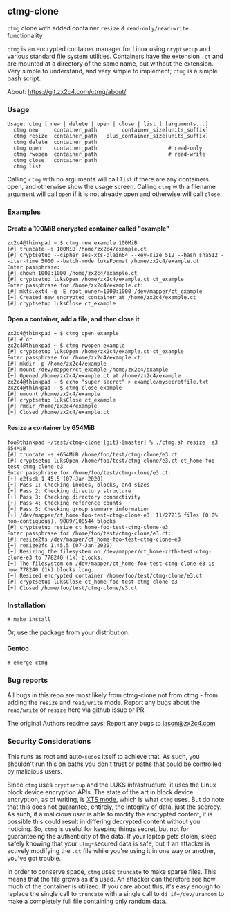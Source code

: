 ## ctmg-clone

`ctmg` clone with added container `resize` & `read-only/read-write` functionality

`ctmg` is an encrypted container manager for Linux using `cryptsetup` and various standard file system utilities. Containers have the extension `.ct` and are mounted at a directory of the same name, but without the extension. Very simple to understand, and very simple to implement; `ctmg` is a simple bash script.

About: https://git.zx2c4.com/ctmg/about/

### Usage

    Usage: ctmg [ new | delete | open | close | list ] [arguments...]
      ctmg new     container_path        container_size[units_suffix]
      ctmg resize  container_path   plus_container_size[units_suffix]
      ctmg delete  container_path
      ctmg open    container_path                       # read-only
      ctmg rwopen  container_path                       # read-write
      ctmg close   container_path
      ctmg list

Calling `ctmg` with no arguments will call `list` if there are any containers open, and otherwise show the usage screen. Calling `ctmg` with a filename argument will call `open` if it is not already open and otherwise will call `close`.

### Examples

#### Create a 100MiB encrypted container called "example"

    zx2c4@thinkpad ~ $ ctmg new example 100MiB
    [#] truncate -s 100MiB /home/zx2c4/example.ct
    [#] cryptsetup --cipher aes-xts-plain64 --key-size 512 --hash sha512 --iter-time 5000 --batch-mode luksFormat /home/zx2c4/example.ct
    Enter passphrase:
    [#] chown 1000:1000 /home/zx2c4/example.ct
    [#] cryptsetup luksOpen /home/zx2c4/example.ct ct_example
    Enter passphrase for /home/zx2c4/example.ct:
    [#] mkfs.ext4 -q -E root_owner=1000:1000 /dev/mapper/ct_example
    [+] Created new encrypted container at /home/zx2c4/example.ct
    [#] cryptsetup luksClose ct_example

#### Open a container, add a file, and then close it

    zx2c4@thinkpad ~ $ ctmg open example
    [#] # or
    zx2c4@thinkpad ~ $ ctmg rwopen example
    [#] cryptsetup luksOpen /home/zx2c4/example.ct ct_example
    Enter passphrase for /home/zx2c4/example.ct:
    [#] mkdir -p /home/zx2c4/example
    [#] mount /dev/mapper/ct_example /home/zx2c4/example
    [+] Opened /home/zx2c4/example.ct at /home/zx2c4/example
    zx2c4@thinkpad ~ $ echo "super secret" > example/mysecretfile.txt
    zx2c4@thinkpad ~ $ ctmg close example
    [#] umount /home/zx2c4/example
    [#] cryptsetup luksClose ct_example
    [#] rmdir /home/zx2c4/example
    [+] Closed /home/zx2c4/example.ct

#### Resize a container by 654MiB

    foo@thinkpad ~/test/ctmg-clone (git)-[master] % ./ctmg.sh resize  e3 654MiB
    [#] truncate -s +654MiB /home/foo/test/ctmg-clone/e3.ct
    [#] cryptsetup luksOpen /home/foo/test/ctmg-clone/e3.ct ct_home-foo-test-ctmg-clone-e3
    Enter passphrase for /home/foo/test/ctmg-clone/e3.ct:
    [+] e2fsck 1.45.5 (07-Jan-2020)
    [+] Pass 1: Checking inodes, blocks, and sizes
    [+] Pass 2: Checking directory structure
    [+] Pass 3: Checking directory connectivity
    [+] Pass 4: Checking reference counts
    [+] Pass 5: Checking group summary information
    [+] /dev/mapper/ct_home-foo-test-ctmg-clone-e3: 11/27216 files (0.0% non-contiguous), 9089/108544 blocks
    [#] cryptsetup resize ct_home-foo-test-ctmg-clone-e3
    Enter passphrase for /home/foo/test/ctmg-clone/e3.ct:
    [#] resize2fs /dev/mapper/ct_home-foo-test-ctmg-clone-e3
    [+] resize2fs 1.45.5 (07-Jan-2020)
    [+] Resizing the filesystem on /dev/mapper/ct_home-zrth-test-ctmg-clone-e3 to 778240 (1k) blocks.
    [+] The filesystem on /dev/mapper/ct_home-foo-test-ctmg-clone-e3 is now 778240 (1k) blocks long.
    [+] Resized encrypted container /home/foo/test/ctmg-clone/e3.ct
    [#] cryptsetup luksClose ct_home-foo-test-ctmg-clone-e3
    [+] Closed /home/foo/test/ctmg-clone/e3.ct

### Installation

    # make install

Or, use the package from your distribution:

#### Gentoo

    # emerge ctmg

### Bug reports

All bugs in this repo are most likely from ctmg-clone not from ctmg - from adding the `resize` and `read/write` mode.
Report any bugs about the `read/write` or `resize` here via github issue or PR.

The original Authors readme says: Report any bugs to <jason@zx2c4.com>

### Security Considerations

This runs as root and auto-`sudo`s itself to achieve that. As such, you shouldn't run this on paths you don't trust or paths that could be controlled by malicious users.

Since `ctmg` uses `cryptsetup` and the LUKS infrastructure, it uses the Linux block device encryption APIs. The state of the art in block device encryption, as of writing, is [XTS mode](http://csrc.nist.gov/publications/nistpubs/800-38E/nist-sp-800-38E.pdf), which is what `ctmg` uses. But do note that this does not guarantee, entirely, the integrity of data, just the secrecy. As such, if a malicious user is able to modify the encrypted content, it is possible this could result in differing decrypted content without you noticing. So, `ctmg` is useful for keeping things secret, but not for guaranteeing the authenticity of the data. If your laptop gets stolen, sleep safely knowing that your `ctmg`-secured data is safe, but if an attacker is actively modifying the `.ct` file while you're using it in one way or another, you've got trouble.

In order to conserve space, `ctmg` uses `truncate` to make sparse files. This means that the file grows as it's used. An attacker can therefore see how much of the container is utilized. If you care about this, it's easy enough to replace the single call to `truncate` with a single call to `dd if=/dev/urandom` to make a completely full file containing only random data.

